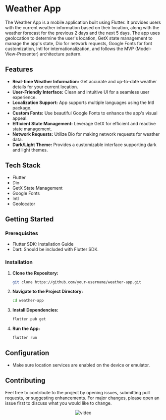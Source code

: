 # Weather App

The Weather App is a mobile application built using Flutter. It provides users with the current weather information based on their location, along with the weather forecast for the previous 2 days and the next 5 days. The app uses geolocation to determine the user's location, GetX state management to manage the app's state, Dio for network requests, Google Fonts for font customization, Intl for internationalization, and follows the MVP (Model-View-Presenter) architecture pattern.

## Features

- **Real-time Weather Information:** Get accurate and up-to-date weather details for your current location.
- **User-Friendly Interface:** Clean and intuitive UI for a seamless user experience.
- **Localization Support:** App supports multiple languages using the Intl package.
- **Custom Fonts:** Use beautiful Google Fonts to enhance the app's visual appeal.
- **Efficient State Management:** Leverage GetX for efficient and reactive state management.
- **Network Requests:** Utilize Dio for making network requests for weather data.
- **Dark/Light Theme:** Provides a customizable interface supporting dark and light themes.

## Tech Stack

- Flutter
- Dio
- GetX State Management
- Google Fonts
- Intl
- Geolocator

## Getting Started

### Prerequisites
 - Flutter SDK: Installation Guide
 - Dart: Should be included with Flutter SDK.

### Installation

1. **Clone the Repository:**
    ```bash
    git clone https://github.com/your-username/weather-app.git
    ```

2. **Navigate to the Project Directory:**
    ```bash
    cd weather-app
    ```

3. **Install Dependencies:**
    ```bash
    flutter pub get
    ```

4. **Run the App:**
    ```bash
    flutter run
    ```

## Configuration

- Make sure location services are enabled on the device or emulator.

## Contributing

Feel free to contribute to the project by opening issues, submitting pull requests, or suggesting enhancements. For major changes, please open an issue first to discuss what you would like to change.
<div align="center" >
 <img src="https://github.com/Koru-zed/Weather_App/assets/97313235/5d774192-71dc-474b-a591-e2db0dc8554f" alt="video"/>
</div>


